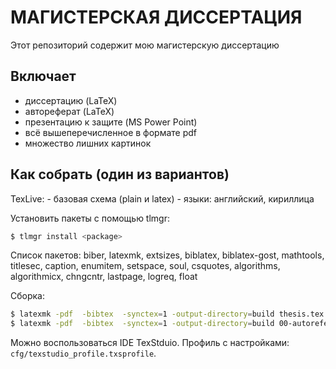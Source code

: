 # МАГИСТЕРСКАЯ ДИССЕРТАЦИЯ

Этот репозиторий содержит мою магистерскую диссертацию

## Включает
 - диссертацию (LaTeX)
 - автореферат (LaTeX)
 - презентацию к защите (MS Power Point)
 - всё вышеперечисленное в формате pdf
 - множество лишних картинок

## Как собрать (один из вариантов)
TexLive:
	- базовая схема (plain и latex)
	- языки: английский, кириллица

Установить пакеты с помощью tlmgr:
```bash
$ tlmgr install <package>
```

Список пакетов: biber, latexmk, extsizes, biblatex, biblatex-gost, mathtools, titlesec, caption, enumitem, setspace, soul, csquotes, algorithms, algorithmicx, chngcntr, lastpage, logreq, float

Сборка:
```bash
$ latexmk -pdf  -bibtex  -synctex=1 -output-directory=build thesis.tex 
$ latexmk -pdf  -bibtex  -synctex=1 -output-directory=build 00-autoreferat.tex
```

Можно воспользоваться IDE TexStduio. Профиль с настройками: `cfg/texstudio_profile.txsprofile`.